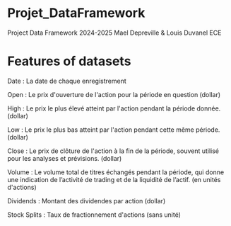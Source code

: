 # Projet_DataFramework
Project Data Framework 2024-2025 Mael Depreville &amp; Louis Duvanel ECE

# Features of datasets

Date : La date de chaque enregistrement

Open : Le prix d'ouverture de l'action pour la période en question (dollar)

High : Le prix le plus élevé atteint par l'action pendant la période donnée. (dollar)

Low : Le prix le plus bas atteint par l'action pendant cette même période. (dollar)

Close : Le prix de clôture de l'action à la fin de la période, souvent utilisé pour les analyses et prévisions. (dollar)

Volume : Le volume total de titres échangés pendant la période, qui donne une indication de l’activité de trading et de la liquidité de l’actif. (en unités d'actions)

Dividends : Montant des dividendes par action (dollar)

Stock Splits : Taux de fractionnement d'actions (sans unité)
